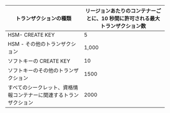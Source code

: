 
| トランザクションの種類 | リージョンあたりのコンテナーごとに、10 秒間に許可される最大トランザクション数 |
| --- | --- |
| HSM- CREATE KEY |5 |
| HSM - その他のトランザクション |1,000 |
| ソフトキーの CREATE KEY |10 |
| ソフトキーのその他のトランザクション |1500 |
| すべてのシークレット、資格情報コンテナーに関連するトランザクション |2000 |

<!---HONumber=Oct15_HO3-->
